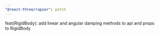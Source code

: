 ```yaml
---
"@react-three/rapier": patch
---
```


feat(RigidBody): add linear and angular damping methods to api and props to RigidBody
